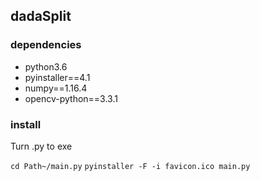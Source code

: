 ## dadaSplit

### dependencies

* python3.6
* pyinstaller==4.1
* numpy==1.16.4
* opencv-python==3.3.1

### install

Turn .py to exe

`cd Path~/main.py`
`pyinstaller -F -i favicon.ico main.py`
